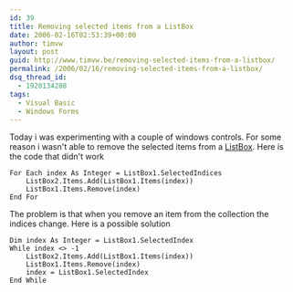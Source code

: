 ```yaml
---
id: 39
title: Removing selected items from a ListBox
date: 2006-02-16T02:53:39+00:00
author: timvw
layout: post
guid: http://www.timvw.be/removing-selected-items-from-a-listbox/
permalink: /2006/02/16/removing-selected-items-from-a-listbox/
dsq_thread_id:
  - 1920134208
tags:
  - Visual Basic
  - Windows Forms
---
```

Today i was experimenting with a couple of windows controls. For some reason i wasn't able to remove the selected items from a [ListBox](http://msdn.microsoft.com/library/default.asp?url=/library/en-us/cpref/html/frlrfsystemwindowsformslistboxmemberstopic.asp). Here is the code that didn't work

```vbnet
For Each index As Integer = ListBox1.SelectedIndices
	ListBox2.Items.Add(ListBox1.Items(index))
	ListBox1.Items.Remove(index)
End For
```

The problem is that when you remove an item from the collection the indices change. Here is a possible solution

```vbnet
Dim index As Integer = ListBox1.SelectedIndex
While index <> -1
	ListBox2.Items.Add(ListBox1.Items(index))
	ListBox1.Items.Remove(index)
	index = ListBox1.SelectedIndex
End While
```
